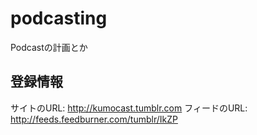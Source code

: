 # podcasting
Podcastの計画とか

## 登録情報
サイトのURL: http://kumocast.tumblr.com
フィードのURL: http://feeds.feedburner.com/tumblr/IkZP
